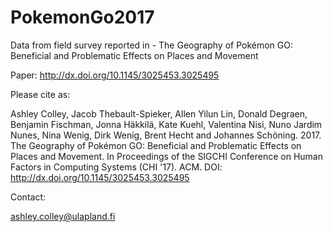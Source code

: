 # PokemonGo2017
Data from field survey reported in - The Geography of Pokémon GO: Beneficial and Problematic Effects on Places and Movement

Paper: http://dx.doi.org/10.1145/3025453.3025495

Please cite as:

Ashley Colley, Jacob Thebault-Spieker, Allen Yilun Lin, Donald Degraen, Benjamin Fischman, Jonna Häkkilä, Kate Kuehl, Valentina Nisi, Nuno Jardim Nunes, Nina Wenig, Dirk Wenig, Brent Hecht and Johannes Schöning. 2017. The Geography of Pokémon GO: Beneficial and Problematic Effects on Places and Movement. In Proceedings of the SIGCHI Conference on Human Factors in Computing Systems (CHI '17). ACM. DOI: http://dx.doi.org/10.1145/3025453.3025495

Contact:

ashley.colley@ulapland.fi
